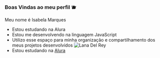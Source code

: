 ### Boas Vindas ao meu perfil 🫐     
Meu nome é Isabela Marques
- Estou estudando na Alura
- Estou me desenvolvendo na linguagem JavaScript
- Utilizo esse espaço para minha organização e
compartilhamento dos meus projetos desenvolvidos
![Lana Del Rey](https://media1.tenor.com/m/sj4j9HT4QP4AAAAC/lana-del-rey-gun.gif)
- Estou estudando na [Alura](https://www.alura.com.br)
